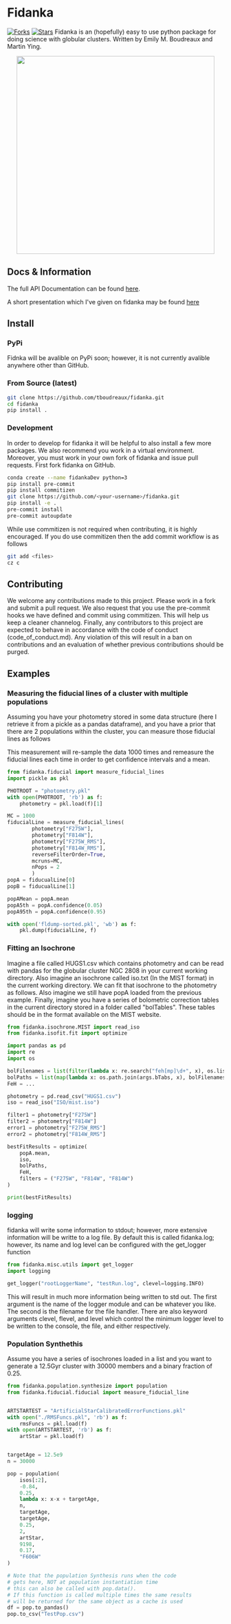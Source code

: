 # Fidanka
[![Forks](https://img.shields.io/github/forks/tboudreaux/fidanka.svg?style=for-the-badge)](https://github.com/tboudreaux/fidanka)
[![Stars](https://img.shields.io/github/stars/tboudreaux/fidanka.svg?style=for-the-badge)](https://github.com/tboudreaux/fidanka)
Fidanka is an (hopefully) easy to use python package for doing science with globular clusters.
Written by Emily M. Boudreaux and Martin Ying.

<p align="center">
	<img width="460" height="460" src="/assets/fidankaLogo.png">
</p>

## Docs & Information
The full API Documentation can be found <a href="https://tboudreaux.github.io/fidanka/">here</a>.

A short presentation which I've given on fidanka may be found <a href="https://algebrist.ddns.net/~tboudreaux/presentations/VAST/#/">here</a>

## Install

### PyPi
Fidnka will be avalible on PyPi soon; however, it is not currently avalible anywhere other than GitHub.

### From Source (latest)

```bash
git clone https://github.com/tboudreaux/fidanka.git
cd fidanka
pip install .
```

### Development
In order to develop for fidanka it will be helpful to also install a few more packages. We also recommend you work in a virtual environment.
Moreover, you must work in your own fork of fidanka and issue pull requests. First fork fidanka on GitHub.
```bash
conda create --name fidankaDev python=3
pip install pre-commit
pip install commitizen
git clone https://github.com/<your-username>/fidanka.git
pip install -e .
pre-commit install
pre-commit autoupdate
```
While use commitizen is not required when contributing, it is highly encouraged.
If you do use commitizen then the add commit workflow is as follows

```bash
git add <files>
cz c
```

## Contributing
We welcome any contributions made to this project. Please work in a fork and submit a pull request. We also request that you use the pre-commit hooks we have defined and commit using commitizen. This will help us keep a cleaner channelog. Finally, any contributors to this project are expected to behave in accordance with the code of conduct (code_of_conduct.md). Any violation of this will result in a ban on contributions and an evaluation of whether previous contributions should be purged.

## Examples

### Measuring the fiducial lines of a cluster with multiple populations
Assuming you have your photometry stored in some data structure (here I retrieve it from a pickle
as a pandas dataframe), and you have a prior that there are 2 populations within the
cluster, you can measure those fiducial lines as follows

This measurement will re-sample the data 1000 times and remeasure the fiducial lines each time
in order to get confidence intervals and a mean.
```python
from fidanka.fiducial import measure_fiducial_lines
import pickle as pkl

PHOTROOT = "photometry.pkl"
with open(PHOTROOT, 'rb') as f:
    photometry = pkl.load(f)[1]

MC = 1000
fiducialLine = measure_fiducial_lines(
        photometry["F275W"],
        photometry["F814W"],
        photometry["F275W_RMS"],
        photometry["F814W_RMS"],
        reverseFilterOrder=True,
        mcruns=MC,
        nPops = 2
        )
popA = fiducualLine[0]
popB = fiducualLine[1]

popAMean = popA.mean
popA5th = popA.confidence(0.05)
popA95th = popA.confidence(0.95)

with open('fldump-sorted.pkl', 'wb') as f:
    pkl.dump(fiducialLine, f)
```

### Fitting an Isochrone

Imagine a file called HUGS1.csv which contains photometry and can be read with
pandas for the globular cluster NGC 2808 in your current working directory.
Also imagine an isochrone called iso.txt (In the MIST format) in the current working directory. We
can fit that isochrone to the photometry as follows. Also imagine we still
have popA loaded from the previous example. Finally, imagine you have a series of bolometric
correction tables in the current directory stored in a folder called "bolTables".
These tables should be in the format available on the MIST website.

```python
from fidanka.isochrone.MIST import read_iso
from fidanka.isofit.fit import optimize

import pandas as pd
import re
import os

bolFilenames = list(filter(lambda x: re.search("feh[mp]\d+", x), os.listdir("bolTables")))
bolPaths = list(map(lambda x: os.path.join(args.bTabs, x), bolFilenames))
FeH = ...

photometry = pd.read_csv("HUGS1.csv")
iso = read_iso("ISO/mist.iso")

filter1 = photometry["F275W"]
filter2 = photometry["F814W"]
error1 = photometry["F275W_RMS"]
error2 = photometry["F814W_RMS"]

bestFitResults = optimize(
    popA.mean,
    iso,
    bolPaths,
    FeH,
    filters = ("F275W", "F814W", "F814W")
)

print(bestFitResults)
```

### logging
fidanka will write some information to stdout; however, more extensive information will be writte
to a log file. By default this is called fidanka.log; however, its name and log level can be
configured with the get_logger function

```python
from fidanka.misc.utils import get_logger
import logging

get_logger("rootLoggerName", "testRun.log", clevel=logging.INFO)
```

This will result in much more information being written to std out. The first
argument is the name of the logger module and can be whatever you like. The second
is the filename for the file handler. There are also keyword arguments
clevel, flevel, and level which control the minimum logger level to be written
to the console, the file, and either respectively.


### Population Synthethis
Assume you have a series of isochrones loaded in a list and you want to generate
a 12.5Gyr cluster with 30000 members and a binary fraction of 0.25.

```python
from fidanka.population.synthesize import population
from fidanka.fiducial.fiducial import measure_fiducial_line


ARTSTARTEST = "ArtificialStarCalibratedErrorFunctions.pkl"
with open("./RMSFuncs.pkl", 'rb') as f:
    rmsFuncs = pkl.load(f)
with open(ARTSTARTEST, 'rb') as f:
    artStar = pkl.load(f)


targetAge = 12.5e9
n = 30000

pop = population(
    isos[:2],
    -0.84,
    0.25,
    lambda x: x-x + targetAge,
    n,
    targetAge,
    targetAge,
    0.25,
    2,
    artStar,
    9198,
    0.17,
    "F606W"
)

# Note that the population Synthesis runs when the code
# gets here, NOT at population instantiation time
# this can also be called with pop.data().
# If this function is called multiple times the same results
# will be returned for the same object as a cache is used
df = pop.to_pandas()
pop.to_csv("TestPop.csv")
```
